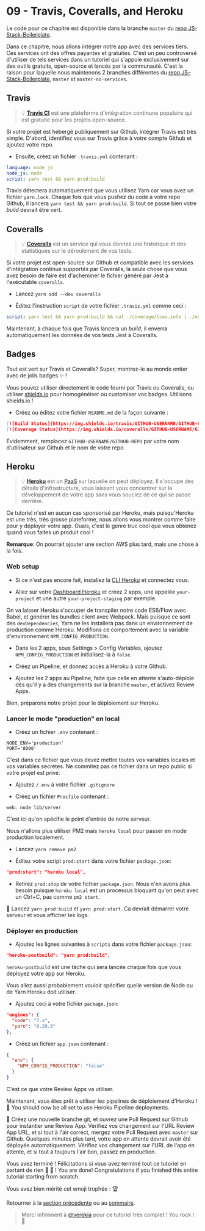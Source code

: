 # 09 - Travis, Coveralls, and Heroku

Le code pour ce chapitre est disponible dans la branche `master` du [repo JS-Stack-Boilerplate](https://github.com/verekia/js-stack-boilerplate).

Dans ce chapitre, nous allons intégrer notre app avec des services tiers. Ces services ont des offres payantes et gratuites. C'est un peu controversé d'utiliser de tels services dans un tutoriel qui s'appuie exclusivement sur des outils gratuits, open-source et lancés par la communauté. C'est la raison pour laquelle nous maintenons 2 branches différentes du [repo JS-Stack-Boilerplate](https://github.com/verekia/js-stack-boilerplate), `master` et `master-no-services`.

## Travis

> :bulb: **[Travis CI](https://travis-ci.org/)** est une plateforme d'intégration continune populaire qui est gratuite pour les projets open-source.

Si votre projet est hebergé publiquement sur Github, intégrer Travis est très simple. D'abord, identifiez vous sur Travis grâce à votre compte Github et ajoutez votre repo.

- Ensuite, créez un fichier `.travis.yml` contenant :

```yaml
language: node_js
node_js: node
script: yarn test && yarn prod:build
```

Travis détectera automatiquement que vous utilisez Yarn car vous avez un fichier `yarn.lock`. Chaque fois que vous pushez du code à votre repo Github, il lancera `yarn test && yarn prod:build`. Si tout se passe bien votre *build* devrait être vert.

## Coveralls

> :bulb: **[Coveralls](https://coveralls.io)** est un service qui vous donnez une historique et des statistiques sur le déroulement de vos tests.

Si votre projet est open-source sur Github et compatible avec les services d'intégration continue supportés par Coveralls, la seule chose que vous avez besoin de faire est d'acheminer le fichier généré par Jest à l'exécutable `coveralls`.

- Lancez `yarn add --dev coveralls`

- Éditez l'instruction `script` de votre fichier `.travis.yml` comme ceci :

```yaml
script: yarn test && yarn prod:build && cat ./coverage/lcov.info | ./node_modules/coveralls/bin/coveralls.js
```

Maintenant, à chaque fois que Travis lancera un *build*, il enverra automatiquement les données de vos tests Jest à Coveralls.

## Badges

Tout est vert sur Travis et Coveralls? Super, montrez-le au monde entier avec de jolis badges :sparkles: !

Vous pouvez utiliser directement le code fourni par Travis ou Coveralls, ou utiliser [shields.io](http://shields.io/) pour homogénéiser ou customiser vos badges. Utilisons shields.io !

- Créez ou éditez votre fichier `README.md` de la façon suivante :

```md
[![Build Status](https://img.shields.io/travis/GITHUB-USERNAME/GITHUB-REPO.svg?style=flat-square)](https://travis-ci.org/GITHUB-USERNAME/GITHUB-REPO)
[![Coverage Status](https://img.shields.io/coveralls/GITHUB-USERNAME/GITHUB-REPO.svg?style=flat-square)](https://coveralls.io/github/GITHUB-USERNAME/GITHUB-REPO?branch=master)
```

Évidemment, remplacez `GITHUB-USERNAME/GITHUB-REPO` par votre nom d'utilisateur sur Github et le nom de votre repo.

## Heroku

> :bulb: **[Heroku](https://www.heroku.com/)** est un [PaaS](https://en.wikipedia.org/wiki/Platform_as_a_service) sur laquelle on peut déployez. Il s'occupe des détails d'infrastructure, vous laissant vous concentrer sur le développement de votre app sans vous souciez de ce qui se passe derrière.

Ce tutoriel n'est en aucun cas sponsorisé par Heroku, mais puisqu'Heroku est une très, très grosse plateforme, nous allons vous montrer comme faire pour y déployer votre app. Ouais, c'est le genre truc cool que vous obtenez quand vous faites un produit cool !

**Remarque**: On pourrait ajouter une section AWS plus tard, mais une chose à la fois.

### Web setup

- Si ce n'est pas encore fait, installez la [CLI Heroku](https://devcenter.heroku.com/articles/getting-started-with-nodejs) et connectez vous.

- Allez sur votre [Dashboard Heroku](https://dashboard.heroku.com/) et créez 2 apps, une appelée `your-project` et une autre `your-project-staging` par exemple.

On va laisser Heroku s'occuper de transpiler notre code ES6/Flow avec Babel, et générer les bundles client avec Webpack. Mais puisque ce sont des `devDependencies`, Yarn ne les installera pas dans un environnement de production comme Heroku. Modifions ce comportement avec la variable d'environnement `NPM_CONFIG_PRODUCTION`.

- Dans les 2 apps, sous Settings > Config Variables, ajoutez `NPM_CONFIG_PRODUCTION` et initialisez-la à `false`.

- Créez un Pipeline, et donnez accès à Heroku à votre Github.

- Ajoutez les 2 apps au Pipeline, faite que celle en attente s'auto-déploie dès qu'il y a des changements sur la branche `master`, et activez Review Apps.

Bien, préparons notre projet pour le déploiement sur Heroku.

### Lancer le mode "production" en local

- Créez un fichier `.env` contenant :

```.env
NODE_ENV='production'
PORT='8000'
```
C'est dans ce fichier que vous devez mettre toutes vos variables locales et vos variables secrètes. Ne commitez pas ce fichier dans un repo public si votre projet est privé.

- Ajoutez `/.env` à votre fichier `.gitignore`

- Créez un fichier `Procfile` contenant :

```Procfile
web: node lib/server
```
C'est ici qu'on spécifie le point d'entrée de notre serveur.

Nous n'allons plus utiliser PM2 mais `heroku local` pour passer en mode production localement.

- Lancez `yarn remove pm2`

- Éditez votre script `prod:start` dans votre fichier `package.json`:

```json
"prod:start": "heroku local",
```

- Retirez `prod:stop` de votre fichier `package.json`. Nous n'en avons plus besoin puisque `heroku local` est un processus bloquant qu'on peut avec un Ctrl+C, pas comme `pm2 start`.

:checkered_flag: Lancez `yarn prod:build` et `yarn prod:start`. Ca devrait démarrer votre serveur et vous afficher les logs.

### Déployer en production

- Ajoutez les lignes suivantes à `scripts` dans votre fichier `package.json`:

```json
"heroku-postbuild": "yarn prod:build",
```

`heroku-postbuild` est une tâche qui sera lancée chaque fois que vous déployez votre app sur Heroku.

Vous allez aussi probablement vouloir spécifier quelle version de Node ou de Yarn Heroku doit utiliser.

- Ajoutez ceci à votre fichier `package.json`:

```json
"engines": {
  "node": "7.x",
  "yarn": "0.20.3"
},
```

- Créez un fichier `app.json` contenant :

```json
{
  "env": {
    "NPM_CONFIG_PRODUCTION": "false"
  }
}
```

C'est ce que votre Review Apps va utiliser.

Maintenant, vous êtes prêt à utiliser les pipelines de déploiement d'Heroku ! :tada:
You should now be all set to use Heroku Pipeline deployments.

:checkered_flag: Créez une nouvelle branche git, et ouvrez une Pull Request sur Github pour instantier une Review App. Vérifiez vos changement sur l'URL Review App URL, et si tout à l'air correct, mergez votre Pull Request avec `master` sur Github. Quelques minutes plus tard, votre app en attente devrait avoir été déployée automatiquement. Vérifiez vos changement sur l'URL de l'app en attente, et si tout a toujours l'air bon, passez en production.

Vous avez terminé ! Félicitations si vous avez terminé tout ce tutoriel en partant de rien :tada: :clap: !
You are done! Congratulations if you finished this entire tutorial starting from scratch.

Vous avez bien mérité cet emoji trophée : :trophy:

Retourner à la [section précédente](08-bootstrap-jss.md#readme) ou au [sommaire](https://github.com/naomihauret/js-stack-from-scratch#table-of-contents).

> Merci infiniment à [@verekia](https://twitter.com/verekia) pour ce tutoriel très complet ! You rock ! :metal:

